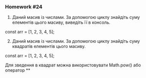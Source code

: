 ### Homework #24

1. Даний масив із числами. За допомогою циклу знайдіть суму елементів цього масиву, виведіть її в консоль.  
  
const arr = [1, 2, 3, 4, 5];  
  
2. Даний масив із числами. За допомогою циклу знайдіть суму квадратів елементів цього масиву.  

const arr = [1, 2, 3, 4, 5];  
  
Для зведення в квадрат можна використовувати Math.pow() або оператор **  